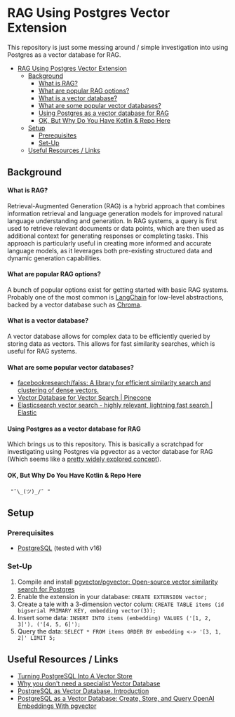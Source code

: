 # RAG Using Postgres Vector Extension

This repository is just some messing around / simple investigation into using Postgres as a vector database for RAG.

<!-- TOC -->
* [RAG Using Postgres Vector Extension](#rag-using-postgres-vector-extension)
  * [Background](#background)
      * [What is RAG?](#what-is-rag)
      * [What are popular RAG options?](#what-are-popular-rag-options)
      * [What is a vector database?](#what-is-a-vector-database)
      * [What are some popular vector databases?](#what-are-some-popular-vector-databases)
      * [Using Postgres as a vector database for RAG](#using-postgres-as-a-vector-database-for-rag)
      * [OK, But Why Do You Have Kotlin & Repo Here](#ok-but-why-do-you-have-kotlin--repo-here)
  * [Setup](#setup)
    * [Prerequisites](#prerequisites)
    * [Set-Up](#set-up)
  * [Useful Resources / Links](#useful-resources--links)
<!-- TOC -->

## Background

#### What is RAG?

Retrieval-Augmented Generation (RAG) is a hybrid approach that combines information retrieval and language generation models for improved natural language understanding and generation. In RAG systems, a query is first used to retrieve relevant documents or data points, which are then used as additional context for generating responses or completing tasks. This approach is particularly useful in creating more informed and accurate language models, as it leverages both pre-existing structured data and dynamic generation capabilities.

#### What are popular RAG options?

A bunch of popular options exist for getting started with basic RAG systems. Probably one of the most common is [LangChain](https://www.langchain.com/) for low-level abstractions, backed by a vector database such as [Chroma](https://www.trychroma.com/).

#### What is a vector database?

A vector database allows for complex data to be efficiently queried by storing data as vectors. This allows for fast similarity searches, which is useful for RAG systems.

#### What are some popular vector databases?

- [facebookresearch/faiss: A library for efficient similarity search and clustering of dense vectors.](https://github.com/facebookresearch/faiss)
- [Vector Database for Vector Search | Pinecone](https://www.pinecone.io/)
- [Elasticsearch vector search - highly relevant, lightning fast search | Elastic](https://www.elastic.co/enterprise-search/vector-search)

#### Using Postgres as a vector database for RAG

Which brings us to this repository. This is basically a scratchpad for investigating using Postgres via pgvector as a vector database for RAG (Which seems like a [pretty widely explored concept](#useful-resources--links)).

#### OK, But Why Do You Have Kotlin & Repo Here

` "¯\_(ツ)_/¯ "`

## Setup
### Prerequisites

- [PostgreSQL](https://www.postgresql.org/) (tested with v16)

### Set-Up

1. Compile and install [pgvector/pgvector: Open-source vector similarity search for Postgres](https://github.com/pgvector/pgvector)
2. Enable the extension in your database: `CREATE EXTENSION vector;`
3. Create a tale with a 3-dimension vector colum: `CREATE TABLE items (id bigserial PRIMARY KEY, embedding vector(3));`
4. Insert some data: `INSERT INTO items (embedding) VALUES ('[1, 2, 3]'), ('[4, 5, 6]');`
5. Query the data: `SELECT * FROM items ORDER BY embedding <-> '[3, 1, 2]' LIMIT 5;`

## Useful Resources / Links

- [Turning PostgreSQL Into A Vector Store](https://www.i-programmer.info/news/84-database/16631-turn-postgresql-into-a-vector-store.html)
- [Why you don't need a specialist Vector Database](https://bionic-gpt.com/blog/you-dont-need-a-vector-database/)
- [PostgreSQL as Vector Database. Introduction](https://medium.com/@scholarly360/postgresql-as-vector-database-bae6dd7097a1)
- [PostgreSQL as a Vector Database: Create, Store, and Query OpenAI Embeddings With pgvector](https://www.timescale.com/blog/postgresql-as-a-vector-database-create-store-and-query-openai-embeddings-with-pgvector/)